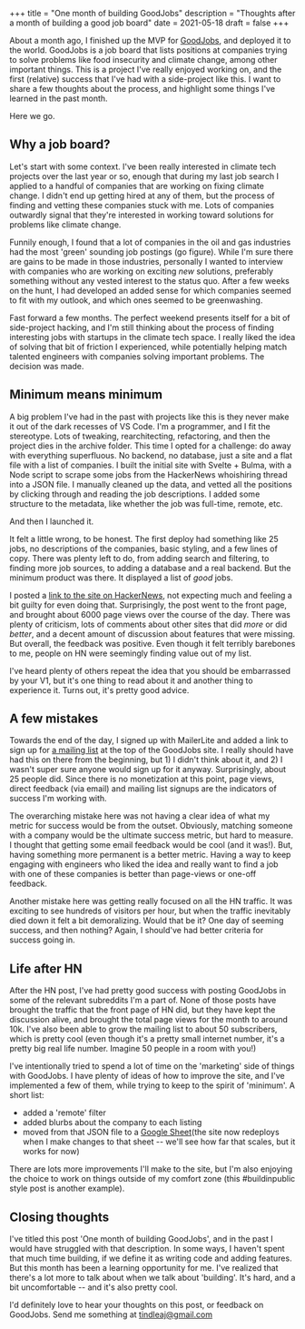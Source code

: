 +++
title = "One month of building GoodJobs"
description = "Thoughts after a month of building a good job board"
date = 2021-05-18
draft = false
+++

About a month ago, I finished up the MVP for [GoodJobs](https://goodjobs.careers), and deployed it to the world. GoodJobs is a job board that lists positions at companies trying to solve problems like food insecurity and climate change, among other important things. This is a project I've really enjoyed working on, and the first (relative) success that I've had with a side-project like this. I want to share a few thoughts about the process, and highlight some things I've learned in the past month.

Here we go.

## Why a job board?

Let's start with some context. I've been really interested in climate tech projects over the last year or so, enough that during my last job search I applied to a handful of companies that are working on fixing climate change. I didn't end up getting hired at any of them, but the process of finding and vetting these companies stuck with me. Lots of companies outwardly signal that they're interested in working toward solutions for problems like climate change.

Funnily enough, I found that a lot of companies in the oil and gas industries had the most 'green' sounding job postings (go figure). While I'm sure there are gains to be made in those industries, personally I wanted to interview with companies who are working on exciting _new_ solutions, preferably something without any vested interest to the status quo. After a few weeks on the hunt, I had developed an added sense for which companies seemed to fit with my outlook, and which ones seemed to be greenwashing.

Fast forward a few months. The perfect weekend presents itself for a bit of side-project hacking, and I'm still thinking about the process of finding interesting jobs with startups in the climate tech space. I really liked the idea of solving that bit of friction I experienced, while potentially helping match talented engineers with companies solving important problems. The decision was made.

## Minimum means minimum

A big problem I've had in the past with projects like this is they never make it out of the dark recesses of VS Code. I'm a programmer, and I fit the stereotype. Lots of tweaking, rearchitecting, refactoring, and then the project dies in the archive folder. This time I opted for a challenge: do away with everything superfluous. No backend, no database, just a site and a flat file with a list of companies. I built the initial site with Svelte + Bulma, with a Node script to scrape some jobs from the HackerNews whoishiring thread into a JSON file. I manually cleaned up the data, and vetted all the positions by clicking through and reading the job descriptions. I added some structure to the metadata, like whether the job was full-time, remote, etc.

And then I launched it.

It felt a little wrong, to be honest. The first deploy had something like 25 jobs, no descriptions of the companies, basic styling, and a few lines of copy. There was plenty left to do, from adding search and filtering, to finding more job sources, to adding a database and a real backend. But the minimum product was there. It displayed a list of _good_ jobs.

I posted a [link to the site on HackerNews](https://news.ycombinator.com/item?id=26858935), not expecting much and feeling a bit guilty for even doing that. Surprisingly, the post went to the front page, and brought about 6000 page views over the course of the day. There was plenty of criticism, lots of comments about other sites that did _more_ or did _better_, and a decent amount of discussion about features that were missing. But overall, the feedback was positive. Even though it felt terribly barebones to me, people on HN were seemingly finding value out of my list.

I've heard plenty of others repeat the idea that you should be embarrassed by your V1, but it's one thing to read about it and another thing to experience it. Turns out, it's pretty good advice.

## A few mistakes

Towards the end of the day, I signed up with MailerLite and added a link to sign up for [a mailing list](https://landing.mailerlite.com/webforms/landing/g8q6s7) at the top of the GoodJobs site. I really should have had this on there from the beginning, but 1) I didn't think about it, and 2) I wasn't super sure anyone would sign up for it anyway. Surprisingly, about 25 people did. Since there is no monetization at this point, page views, direct feedback (via email) and mailing list signups are the indicators of success I'm working with.

The overarching mistake here was not having a clear idea of what my metric for success would be from the outset. Obviously, matching someone with a company would be the ultimate success metric, but hard to measure. I thought that getting some email feedback would be cool (and it was!). But, having something more permanent is a better metric. Having a way to keep engaging with engineers who liked the idea and really want to find a job with one of these companies is better than page-views or one-off feedback.

Another mistake here was getting really focused on all the HN traffic. It was exciting to see hundreds of visitors per hour, but when the traffic inevitably died down it felt a bit demoralizing. Would that be it? One day of seeming success, and then nothing? Again, I should've had better criteria for success going in.

## Life after HN

After the HN post, I've had pretty good success with posting GoodJobs in some of the relevant subreddits I'm a part of. None of those posts have brought the traffic that the front page of HN did, but they have kept the discussion alive, and brought the total page views for the month to around 10k. I've also been able to grow the mailing list to about 50 subscribers, which is pretty cool (even though it's a pretty small internet number, it's a pretty big real life number. Imagine 50 people in a room with you!)

I've intentionally tried to spend a lot of time on the 'marketing' side of things with GoodJobs. I have plenty of ideas of how to improve the site, and I've implemented a few of them, while trying to keep to the spirit of 'minimum'. A short list:

- added a 'remote' filter
- added blurbs about the company to each listing
- moved from that JSON file to a [Google Sheet](https://docs.google.com/spreadsheets/d/1Age2wYbTXQubhXkCqHvhZV364ZDvhzUKCud5eKU3ahg/edit#gid=0)(the site now redeploys when I make changes to that sheet -- we'll see how far that scales, but it works for now)

There are lots more improvements I'll make to the site, but I'm also enjoying the choice to work on things outside of my comfort zone (this #buildinpublic style post is another example).

## Closing thoughts

I've titled this post 'One month of building GoodJobs', and in the past I would have struggled with that description. In some ways, I haven't spent that much time building, if we define it as writing code and adding features. But this month has been a learning opportunity for me. I've realized that there's a lot more to talk about when we talk about 'building'. It's hard, and a bit uncomfortable -- and it's also pretty cool.

I'd definitely love to hear your thoughts on this post, or feedback on GoodJobs. Send me something at [tindleaj@gmail.com](mailto:tindleaj@gmail.com)

